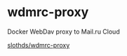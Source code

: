 # wdmrc-proxy
Docker WebDav proxy to Mail.ru Cloud

[slothds/wdmrc-proxy](https://github.com/slothds/wdmrc-proxy)

